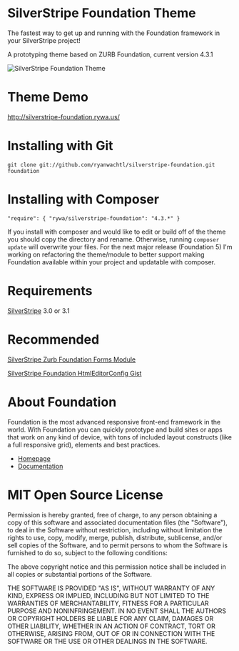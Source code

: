 SilverStripe Foundation Theme
=================================

The fastest way to get up and running with the Foundation framework in your SilverStripe project!

A prototyping theme based on ZURB Foundation, current version 4.3.1

![SilverStripe Foundation Theme](https://raw.github.com/ryanwachtl/silverstripe-foundation/master/images/demos/screenshot.png)

Theme Demo
=================================

http://silverstripe-foundation.rywa.us/

Installing with Git
=================================

`git clone git://github.com/ryanwachtl/silverstripe-foundation.git foundation`

Installing with Composer
=================================

`"require": { "rywa/silverstripe-foundation": "4.3.*" }`

If you install with composer and would like to edit or build off of the theme you should copy the directory and rename. Otherwise, running `composer update` will overwrite your files. For the next major release (Foundation 5) I'm working on refactoring the theme/module to better support making Foundation available within your project and updatable with composer.

Requirements
=================================

[SilverStripe](https://github.com/silverstripe/silverstripe-framework) 3.0 or 3.1

Recommended
=================================

[SilverStripe Zurb Foundation Forms Module](https://github.com/ryanwachtl/silverstripe-foundation-forms)

[SilverStripe Foundation HtmlEditorConfig Gist](https://gist.github.com/ryanwachtl/6251297)

About Foundation
=================================

Foundation is the most advanced responsive front-end framework in the world. With Foundation you can quickly prototype and build sites or apps that work on any kind of device, with tons of included layout constructs (like a full responsive grid), elements and best practices.

- [Homepage](http://foundation.zurb.com)
- [Documentation](http://foundation.zurb.com/docs)

MIT Open Source License
=======================

Permission is hereby granted, free of charge, to any person obtaining a copy of this software and associated documentation files (the "Software"), to deal in the Software without restriction, including without limitation the rights to use, copy, modify, merge, publish, distribute, sublicense, and/or sell copies of the Software, and to permit persons to whom the Software is furnished to do so, subject to the following conditions:

The above copyright notice and this permission notice shall be included in all copies or substantial portions of the Software.

THE SOFTWARE IS PROVIDED "AS IS", WITHOUT WARRANTY OF ANY KIND, EXPRESS OR IMPLIED, INCLUDING BUT NOT LIMITED TO THE WARRANTIES OF MERCHANTABILITY, FITNESS FOR A PARTICULAR PURPOSE AND NONINFRINGEMENT. IN NO EVENT SHALL THE AUTHORS OR COPYRIGHT HOLDERS BE LIABLE FOR ANY CLAIM, DAMAGES OR OTHER LIABILITY, WHETHER IN AN ACTION OF CONTRACT, TORT OR OTHERWISE, ARISING FROM, OUT OF OR IN CONNECTION WITH THE SOFTWARE OR THE USE OR OTHER DEALINGS IN THE SOFTWARE.
